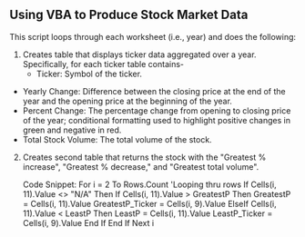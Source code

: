 ## Using VBA to Produce Stock Market Data

This script loops through each worksheet (i.e., year) and does the following:
1. Creates table that displays ticker data aggregated over a year. Specifically, for each ticker table contains-
      - Ticker: Symbol of the ticker.
- Yearly Change: Difference between the closing price at the end of the year and the opening price at the beginning of the year.
- Percent Change: The percentage change from opening to closing price of the year; conditional formatting used to highlight positive changes in green and negative in red.
- Total Stock Volume: The total volume of the stock.
2. Creates second table that returns the stock with the "Greatest % increase", "Greatest % decrease," and "Greatest total volume".

      Code Snippet:
         For i = 2 To Rows.Count 'Looping thru rows
              If Cells(i, 11).Value <> "N/A" Then
                  If Cells(i, 11).Value > GreatestP Then
                      GreatestP = Cells(i, 11).Value
                      GreatestP_Ticker = Cells(i, 9).Value
                  ElseIf Cells(i, 11).Value < LeastP Then
                      LeastP = Cells(i, 11).Value
                      LeastP_Ticker = Cells(i, 9).Value
                  End If
              End If
          Next i
